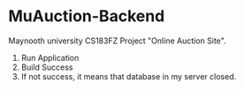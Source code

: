 # MuAuction-Backend
Maynooth university CS183FZ Project "Online Auction Site".

1. Run Application
2. Build Success
3. If not success, it means that database in my server closed. 
